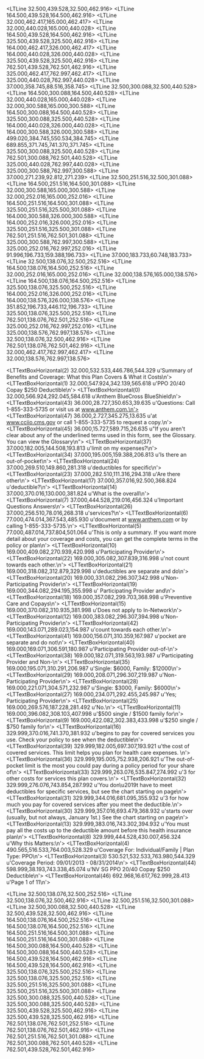 <LTLine 32.500,439.528,32.500,462.916>
<LTLine 164.500,439.528,164.500,462.916>
<LTLine 32.000,462.417,165.000,462.417>
<LTLine 32.000,440.028,165.000,440.028>
<LTLine 164.500,439.528,164.500,462.916>
<LTLine 325.500,439.528,325.500,462.916>
<LTLine 164.000,462.417,326.000,462.417>
<LTLine 164.000,440.028,326.000,440.028>
<LTLine 325.500,439.528,325.500,462.916>
<LTLine 762.501,439.528,762.501,462.916>
<LTLine 325.000,462.417,762.997,462.417>
<LTLine 325.000,440.028,762.997,440.028>
<LTLine 37.000,358.745,88.516,358.745>
<LTLine 32.500,300.088,32.500,440.528>
<LTLine 164.500,300.088,164.500,440.528>
<LTLine 32.000,440.028,165.000,440.028>
<LTLine 32.000,300.588,165.000,300.588>
<LTLine 164.500,300.088,164.500,440.528>
<LTLine 325.500,300.088,325.500,440.528>
<LTLine 164.000,440.028,326.000,440.028>
<LTLine 164.000,300.588,326.000,300.588>
<LTLine 499.020,384.745,550.534,384.745>
<LTLine 689.855,371.745,741.370,371.745>
<LTLine 325.500,300.088,325.500,440.528>
<LTLine 762.501,300.088,762.501,440.528>
<LTLine 325.000,440.028,762.997,440.028>
<LTLine 325.000,300.588,762.997,300.588>
<LTLine 37.000,271.239,92.812,271.239>
<LTLine 32.500,251.516,32.500,301.088>
<LTLine 164.500,251.516,164.500,301.088>
<LTLine 32.000,300.588,165.000,300.588>
<LTLine 32.000,252.016,165.000,252.016>
<LTLine 164.500,251.516,164.500,301.088>
<LTLine 325.500,251.516,325.500,301.088>
<LTLine 164.000,300.588,326.000,300.588>
<LTLine 164.000,252.016,326.000,252.016>
<LTLine 325.500,251.516,325.500,301.088>
<LTLine 762.501,251.516,762.501,301.088>
<LTLine 325.000,300.588,762.997,300.588>
<LTLine 325.000,252.016,762.997,252.016>
<LTLine 91.996,196.733,159.388,196.733>
<LTLine 37.000,183.733,60.748,183.733>
<LTLine 32.500,138.076,32.500,252.516>
<LTLine 164.500,138.076,164.500,252.516>
<LTLine 32.000,252.016,165.000,252.016>
<LTLine 32.000,138.576,165.000,138.576>
<LTLine 164.500,138.076,164.500,252.516>
<LTLine 325.500,138.076,325.500,252.516>
<LTLine 164.000,252.016,326.000,252.016>
<LTLine 164.000,138.576,326.000,138.576>
<LTLine 351.852,196.733,446.112,196.733>
<LTLine 325.500,138.076,325.500,252.516>
<LTLine 762.501,138.076,762.501,252.516>
<LTLine 325.000,252.016,762.997,252.016>
<LTLine 325.000,138.576,762.997,138.576>
<LTLine 32.500,138.076,32.500,462.916>
<LTLine 762.501,138.076,762.501,462.916>
<LTLine 32.000,462.417,762.997,462.417>
<LTLine 32.000,138.576,762.997,138.576>

<LTTextBoxHorizontal(2) 32.000,532.533,446.786,544.329 u'Summary of Benefits and Coverage: What this Plan Covers & What it Costs\n'>
<LTTextBoxHorizontal(1) 32.000,547.924,342.139,565.618 u'PPO $20/$40 Copay $250 Deductible\n'>
<LTTextBoxHorizontal(0) 32.000,566.924,292.045,584.618 u'Anthem BlueCross BlueShield\n'>
<LTTextBoxHorizontal(43) 36.000,28.727,350.653,39.635 u'Questions: Call 1-855-333-5735 or visit us at www.anthem.com.\n'>
<LTTextBoxHorizontal(47) 36.000,2.727,345.275,13.635 u'at www.cciio.cms.gov or call 1-855-333-5735 to request a copy.\n'>
<LTTextBoxHorizontal(45) 36.000,15.727,589.715,26.635 u"If you aren't clear about any of the underlined terms used in this form, see the Glossary. You can view the Glossary\n">
<LTTextBoxHorizontal(37) 37.000,182.005,144.508,193.813 u'limit on my expenses?\n'>
<LTTextBoxHorizontal(34) 37.000,195.005,159.388,206.813 u'Is there an out-of-pocket\n'>
<LTTextBoxHorizontal(24) 37.000,269.510,149.860,281.318 u'deductibles for specific\n'>
<LTTextBoxHorizontal(23) 37.000,282.510,111.316,294.318 u'Are there other\n'>
<LTTextBoxHorizontal(17) 37.000,357.016,92.500,368.824 u'deductible?\n'>
<LTTextBoxHorizontal(14) 37.000,370.016,130.000,381.824 u'What is the overall\n'>
<LTTextBoxHorizontal(7) 37.000,444.528,219.016,456.324 u'Important Questions Answers\n'>
<LTTextBoxHorizontal(26) 37.000,256.510,78.016,268.318 u'services?\n'>
<LTTextBoxHorizontal(6) 77.000,474.014,367.543,485.930 u'document at www.anthem.com or by calling 1-855-333-5735.\n'>
<LTTextBoxHorizontal(5) 77.000,487.014,737.804,501.064 u'This is only a summary. If you want more detail about your coverage and costs, you can get the complete terms in the policy or plan\n'>
<LTTextBoxHorizontal(10) 169.000,409.082,270.939,420.998 u'Participating Provider\n'>
<LTTextBoxHorizontal(22) 169.000,305.082,307.839,316.998 u'not count towards each other.\n'>
<LTTextBoxHorizontal(21) 169.000,318.082,312.879,329.998 u'deductibles are separate and do\n'>
<LTTextBoxHorizontal(20) 169.000,331.082,296.307,342.998 u'Non-Participating Provider\n'>
<LTTextBoxHorizontal(19) 169.000,344.082,294.195,355.998 u' Participating Provider and\n'>
<LTTextBoxHorizontal(18) 169.000,357.082,299.703,368.998 u'Preventive Care and Copays\n'>
<LTTextBoxHorizontal(15) 169.000,370.082,310.935,381.998 u'Does not apply to In-Network\n'>
<LTTextBoxHorizontal(12) 169.000,383.082,296.307,394.998 u'Non-Participating Provider\n'>
<LTTextBoxHorizontal(42) 169.000,143.071,289.023,154.987 u'count towards each other.\n'>
<LTTextBoxHorizontal(41) 169.000,156.071,310.359,167.987 u'pocket are separate and do not\n'>
<LTTextBoxHorizontal(40) 169.000,169.071,306.591,180.987 u'Participating Provider out-of-\n'>
<LTTextBoxHorizontal(38) 169.000,182.071,319.563,193.987 u'Participating Provider and Non-\n'>
<LTTextBoxHorizontal(35) 169.000,195.071,310.291,206.987 u'Single: $6000, Family: $12000\n'>
<LTTextBoxHorizontal(29) 169.000,208.071,296.307,219.987 u'Non-Participating Provider\n'>
<LTTextBoxHorizontal(28) 169.000,221.071,304.571,232.987 u'Single: $3000, Family: $6000\n'>
<LTTextBoxHorizontal(27) 169.000,234.071,292.455,245.987 u'Yes; Participating Provider\n'>
<LTTextBoxHorizontal(25) 169.000,269.576,187.228,281.492 u'No.\n'>
<LTTextBoxHorizontal(11) 169.000,396.082,308.103,407.998 u'$500 single / $1500 family for\n'>
<LTTextBoxHorizontal(9) 169.000,422.082,302.383,433.998 u'$250 single / $750 family for\n'>
<LTTextBoxHorizontal(16) 329.999,370.016,741.370,381.932 u'begins to pay for covered services you use. Check your policy to see when the deductible\n'>
<LTTextBoxHorizontal(39) 329.999,182.005,697.307,193.921 u'the cost of covered services.  This limit helps you plan for health care expenses. \n'>
<LTTextBoxHorizontal(36) 329.999,195.005,752.938,206.921 u'The out-of-pocket limit is the most you could pay during a policy period for your share of\n'>
<LTTextBoxHorizontal(33) 329.999,263.076,535.847,274.992 u'3 for other costs for services this plan covers.\n'>
<LTTextBoxHorizontal(32) 329.999,276.076,743.854,287.992 u'You don\u2019t have to meet deductibles for specific services, but see the chart starting on page\n'>
<LTTextBoxHorizontal(31) 329.999,344.016,681.095,355.932 u'3 for how much you pay for covered services after you meet the deductible.\n'>
<LTTextBoxHorizontal(30) 329.999,357.016,693.479,368.932 u'starts over (usually, but not always, January 1st.) See the chart starting on page\n'>
<LTTextBoxHorizontal(13) 329.999,383.016,743.302,394.932 u'You must pay all the costs up to the deductible amount before this health insurance plan\n'>
<LTTextBoxHorizontal(8) 329.999,444.528,430.007,456.324 u'Why this Matters:\n'>
<LTTextBoxHorizontal(4) 490.565,516.533,764.003,528.329 u'Coverage For: Individual/Family | Plan Type: PPO\n'>
<LTTextBoxHorizontal(3) 530.521,532.533,763.980,544.329 u'Coverage Period: 09/01/2013 - 08/31/2014\n'>
<LTTextBoxHorizontal(44) 598.999,38.193,743.338,45.074 u'NV SG PPO $20/$40 Copay $250 Deductible\n'>
<LTTextBoxHorizontal(46) 692.968,16.617,762.999,28.413 u'Page 1 of 11\n'>

<LTLine 32.500,138.076,32.500,252.516>
<LTLine 32.500,138.076,32.500,462.916>
<LTLine 32.500,251.516,32.500,301.088>
<LTLine 32.500,300.088,32.500,440.528>
<LTLine 32.500,439.528,32.500,462.916>
<LTLine 164.500,138.076,164.500,252.516>
<LTLine 164.500,138.076,164.500,252.516>
<LTLine 164.500,251.516,164.500,301.088>
<LTLine 164.500,251.516,164.500,301.088>
<LTLine 164.500,300.088,164.500,440.528>
<LTLine 164.500,300.088,164.500,440.528>
<LTLine 164.500,439.528,164.500,462.916>
<LTLine 164.500,439.528,164.500,462.916>
<LTLine 325.500,138.076,325.500,252.516>
<LTLine 325.500,138.076,325.500,252.516>
<LTLine 325.500,251.516,325.500,301.088>
<LTLine 325.500,251.516,325.500,301.088>
<LTLine 325.500,300.088,325.500,440.528>
<LTLine 325.500,300.088,325.500,440.528>
<LTLine 325.500,439.528,325.500,462.916>
<LTLine 325.500,439.528,325.500,462.916>
<LTLine 762.501,138.076,762.501,252.516>
<LTLine 762.501,138.076,762.501,462.916>
<LTLine 762.501,251.516,762.501,301.088>
<LTLine 762.501,300.088,762.501,440.528>
<LTLine 762.501,439.528,762.501,462.916>
